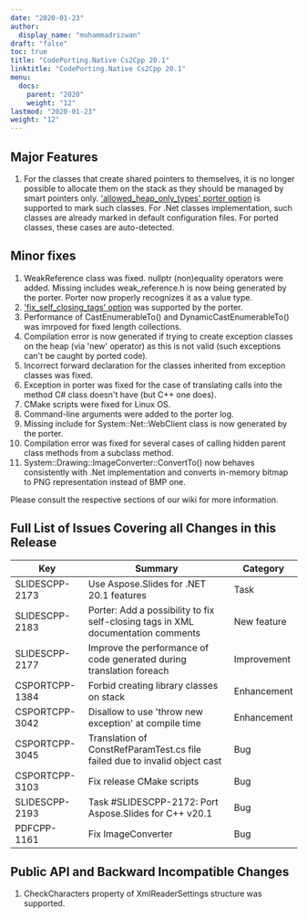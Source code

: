 ```yaml
---
date: "2020-01-23"
author:
  display_name: "muhammadrizwan"
draft: "false"
toc: true
title: "CodePorting.Native Cs2Cpp 20.1"
linktitle: "CodePorting.Native Cs2Cpp 20.1"
menu:
  docs:
    parent: "2020"
    weight: "12"
lastmod: "2020-01-23"
weight: "12"
---
```


## Major Features ##

1. For the classes that create shared pointers to themselves, it is no longer possible to allocate them on the stack as they should be managed by smart pointers only. ['allowed_heap_only_types' porter option](https://docs.codeporting.com/native/cs2cpp/developer-guide/codeporting-native-cs2cpp-configuration-file/configuration-file-nodes/#Hallowed_heap_only_types) is supported to mark such classes. For .Net classes implementation, such classes are already marked in default configuration files. For ported classes, these cases are auto-detected.

## Minor fixes ##

1. WeakReference class was fixed. nullptr (non)equality operators were added. Missing includes weak_reference.h is now being generated by the porter. Porter now properly recognizes it as a value type.
1. ['fix_self_closing_tags' option](https://docs.codeporting.com/native/cs2cpp/developer-guide/codeporting-native-cs2cpp-configuration-file/configuration-file-options/#Hfix_self_closing_tags) was supported by the porter.
1. Performance of CastEnumerableTo() and DynamicCastEnumerableTo() was imrpoved for fixed length collections.
1. Compilation error is now generated if trying to create exception classes on the heap (via 'new' operator) as this is not valid (such exceptions can't be caught by ported code).
1. Incorrect forward declaration for the classes inherited from exception classes was fixed.
1. Exception in porter was fixed for the case of translating calls into the method C# class doesn't have (but C++ one does).
1. CMake scripts were fixed for Linux OS.
1. Command-line arguments were added to the porter log.
1. Missing include for System::Net::WebClient class is now generated by the porter.
1. Compilation error was fixed for several cases of calling hidden parent class methods from a subclass method.
1. System::Drawing::ImageConverter::ConvertTo() now behaves consistently with .Net implementation and converts in-memory bitmap to PNG representation instead of BMP one.

Please consult the respective sections of our wiki for more information.

## Full List of Issues Covering all Changes in this Release ##

| Key | Summary | Category
---| ---|  ---|
|SLIDESCPP-2173|Use Aspose.Slides for .NET 20.1 features|Task
|SLIDESCPP-2183|Porter: Add a possibility to fix self-closing tags in XML documentation comments|New feature
|SLIDESCPP-2177|Improve the performance of code generated during translation foreach|Improvement
|CSPORTCPP-1384|Forbid creating library classes on stack|Enhancement
|CSPORTCPP-3042|Disallow to use 'throw new exception' at compile time|Enhancement
|CSPORTCPP-3045|Translation of ConstRefParamTest.cs file failed due to invalid object cast|Bug
|CSPORTCPP-3103|Fix release CMake scripts|Bug
|SLIDESCPP-2193|Task #SLIDESCPP-2172: Port Aspose.Slides for C++ v20.1|Bug
|PDFCPP-1161|Fix ImageConverter|Bug

## Public API and Backward Incompatible Changes ##

1. CheckCharacters property of XmlReaderSettings structure was supported.
